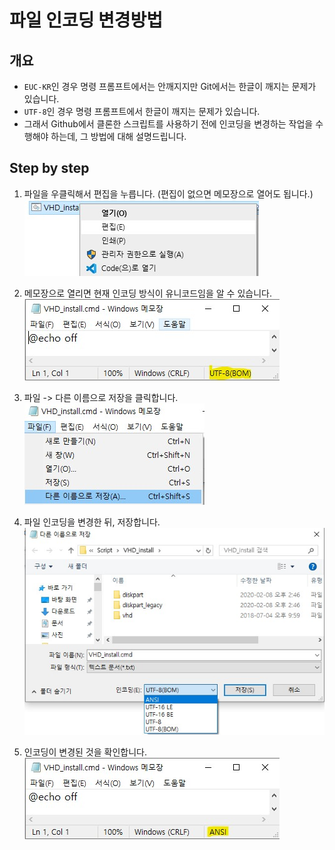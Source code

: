 # 파일 인코딩 변경방법

## 개요
* `EUC-KR`인 경우 명령 프롬프트에서는 안깨지지만 Git에서는 한글이 깨지는 문제가 있습니다.
* `UTF-8`인 경우 명령 프롬프트에서 한글이 깨지는 문제가 있습니다.
* 그래서 Github에서 클론한 스크립트를 사용하기 전에 인코딩을 변경하는 작업을 수행해야 하는데, 그 방법에 대해 설명드립니다.

## Step by step
1. 파일을 우클릭해서 편집을 누릅니다. (편집이 없으면 메모장으로 열어도 됩니다.)
![메모장으로 열기](./.screenshot/right_click.jpg)

2. 메모장으로 열리면 현재 인코딩 방식이 유니코드임을 알 수 있습니다.
![인코딩 확인](./.screenshot/notepad.jpg)

3. 파일 -> 다른 이름으로 저장을 클릭합니다.
![다른 이름으로 저장](./.screenshot/save_another_name.jpg)

4. 파일 인코딩을 변경한 뒤, 저장합니다.
![인코딩 변경](./.screenshot/change_encoding.jpg)

5. 인코딩이 변경된 것을 확인합니다.
![변경된 인코딩 확인](./.screenshot/encoding_changed.jpg)